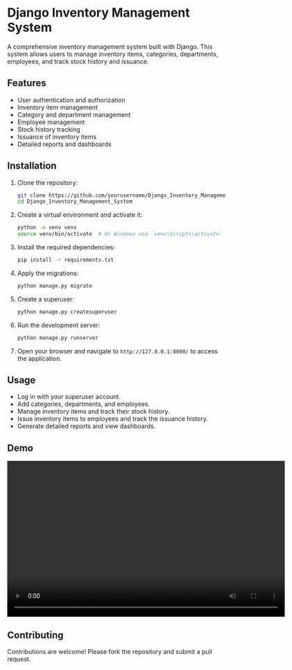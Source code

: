 # Django Inventory Management System

A comprehensive inventory management system built with Django. This system allows users to manage inventory items, categories, departments, employees, and track stock history and issuance.

## Features

- User authentication and authorization
- Inventory item management
- Category and department management
- Employee management
- Stock history tracking
- Issuance of inventory items
- Detailed reports and dashboards

## Installation

1. Clone the repository:
    ```sh
    git clone https://github.com/yourusername/Django_Inventory_Management_System.git
    cd Django_Inventory_Management_System
    ```

2. Create a virtual environment and activate it:
    ```sh
    python -m venv venv
    source venv/bin/activate  # On Windows use `venv\Scripts\activate`
    ```

3. Install the required dependencies:
    ```sh
    pip install -r requirements.txt
    ```

4. Apply the migrations:
    ```sh
    python manage.py migrate
    ```

5. Create a superuser:
    ```sh
    python manage.py createsuperuser
    ```

6. Run the development server:
    ```sh
    python manage.py runserver
    ```

7. Open your browser and navigate to `http://127.0.0.1:8000/` to access the application.

## Usage

- Log in with your superuser account.
- Add categories, departments, and employees.
- Manage inventory items and track their stock history.
- Issue inventory items to employees and track the issuance history.
- Generate detailed reports and view dashboards.

## Demo

<video width="640" height="360" controls>
    <source src="demo/inventory.mp4" type="video/mp4">
    Your browser does not support the video tag.
</video>

## Contributing

Contributions are welcome! Please fork the repository and submit a pull request.





